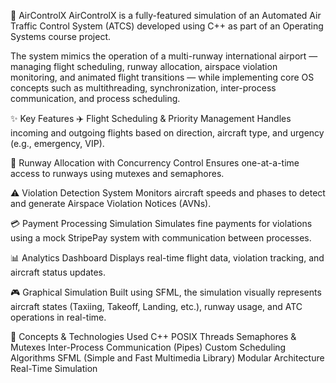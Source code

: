 🛫 AirControlX
AirControlX is a fully-featured simulation of an Automated Air Traffic Control System (ATCS) developed using C++ as part of an Operating Systems course project.

The system mimics the operation of a multi-runway international airport — managing flight scheduling, runway allocation, airspace violation monitoring, and animated flight transitions — while implementing core OS concepts such as multithreading, synchronization, inter-process communication, and process scheduling.

✨ Key Features
✈️ Flight Scheduling & Priority Management
Handles incoming and outgoing flights based on direction, aircraft type, and urgency (e.g., emergency, VIP).

🛬 Runway Allocation with Concurrency Control
Ensures one-at-a-time access to runways using mutexes and semaphores.

⚠️ Violation Detection System
Monitors aircraft speeds and phases to detect and generate Airspace Violation Notices (AVNs).

💳 Payment Processing Simulation
Simulates fine payments for violations using a mock StripePay system with communication between processes.

📊 Analytics Dashboard
Displays real-time flight data, violation tracking, and aircraft status updates.

🎮 Graphical Simulation
Built using SFML, the simulation visually represents aircraft states (Taxiing, Takeoff, Landing, etc.), runway usage, and ATC operations in real-time.

🧠 Concepts & Technologies Used
C++
POSIX Threads
Semaphores & Mutexes
Inter-Process Communication (Pipes)
Custom Scheduling Algorithms
SFML (Simple and Fast Multimedia Library)
Modular Architecture
Real-Time Simulation
